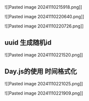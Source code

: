 ![[Pasted image 20241110215918.png]]


![[Pasted image 20241110220640.png]]


![[Pasted image 20241110220726.png]]





## uuid    生成随机id
![[Pasted image 20241110221520.png]]



## Day.js的使用     时间格式化
![[Pasted image 20241110221025.png]]





![[Pasted image 20241110221909.png]]